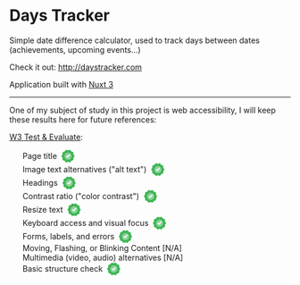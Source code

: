 # Days Tracker

Simple date difference calculator, used to track days between dates (achievements, upcoming events...)

Check it out: http://daystracker.com

Application built with [Nuxt 3](https://nuxt.com/docs)

---

One of my subject of study in this project is web accessibility, I will keep these results here for future references:


[W3 Test & Evaluate](https://www.w3.org/WAI/test-evaluate/preliminary/):

- Page title ![](success_24_24.png)
- Image text alternatives ("alt text") ![](success_24_24.png)
- Headings ![](success_24_24.png)
- Contrast ratio ("color contrast") ![](success_24_24.png)
- Resize text ![](success_24_24.png)
- Keyboard access and visual focus ![](success_24_24.png)
- Forms, labels, and errors ![](success_24_24.png)
- Moving, Flashing, or Blinking Content [N/A]
- Multimedia (video, audio) alternatives [N/A]
- Basic structure check ![](success_24_24.png)

<style>
ul li {
  display: flex;
  align-items: center;
}

ul li img {
  margin-left: 8px;
}
</style>